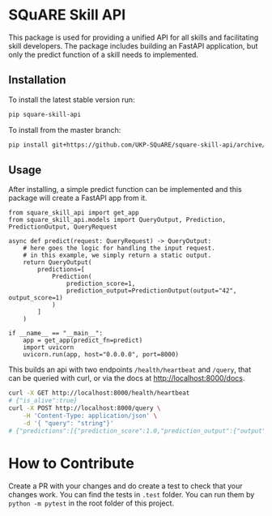 # SQuARE Skill API
This package is used for providing a unified API for all skills and facilitating skill developers. The package includes building an FastAPI application, but only the predict function of a skill needs to implemented.

## Installation
To install the latest stable version run:
```bash
pip square-skill-api
```
To install from the master branch:
```bash
pip install git+https://github.com/UKP-SQuARE/square-skill-api/archive/master.tar.gz
```

## Usage
After installing, a simple predict function can be implemented and this package will create a FastAPI app from it.
```python3
from square_skill_api import get_app
from square_skill_api.models import QueryOutput, Prediction, PredictionOutput, QueryRequest

async def predict(request: QueryRequest) -> QueryOutput:
    # here goes the logic for handling the input request.
    # in this example, we simply return a static output.
    return QueryOutput(
        predictions=[
            Prediction(
                prediction_score=1, 
                prediction_output=PredictionOutput(output="42", output_score=1)
            )
        ]
    )

if __name__ == "__main__":
    app = get_app(predict_fn=predict)
    import uvicorn
    uvicorn.run(app, host="0.0.0.0", port=8000)
```
This builds an api with two endpoints `/health/heartbeat` and `/query`, that can be queried with curl, or via the docs at [http://localhost:8000/docs](http://localhost:8000/docs).
```bash
curl -X GET http://localhost:8000/health/heartbeat
# {"is_alive":true}
curl -X POST http://localhost:8000/query \
    -H 'Content-Type: application/json' \
    -d '{ "query": "string"}'
# {"predictions":[{"prediction_score":1.0,"prediction_output":{"output":"42","output_score":1.0},"prediction_documents":[]}]}
```

# How to Contribute
Create a PR with your changes and do create a test to check that your changes work. You can find the tests in `.test` folder. You can run them by `python -m pytest` in the root folder of this project.